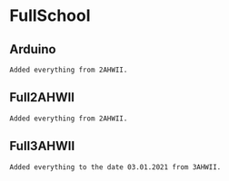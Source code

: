 # FullSchool
## Arduino
```
Added everything from 2AHWII.
```

## Full2AHWII
```
Added everything from 2AHWII.
```

## Full3AHWII
```
Added everything to the date 03.01.2021 from 3AHWII.
```